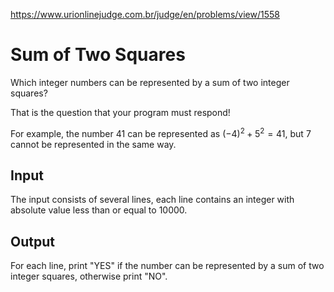 https://www.urionlinejudge.com.br/judge/en/problems/view/1558

# Sum of Two Squares

Which integer numbers can be represented by a sum of two integer squares?

That is the question that your program must respond!

For example, the number 41 can be represented as $(-4)^2 + 5^2 = 41$, but 7
cannot be represented in the same way.

## Input

The input consists of several lines, each line contains an integer with
absolute value less than or equal to 10000.
                                                                                    
## Output

For each line, print "YES" if the number can be represented by a sum of two
integer squares, otherwise print "NO".
